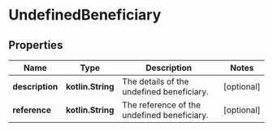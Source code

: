 
# UndefinedBeneficiary

## Properties
Name | Type | Description | Notes
------------ | ------------- | ------------- | -------------
**description** | **kotlin.String** | The details of the undefined beneficiary. |  [optional]
**reference** | **kotlin.String** | The reference of the undefined beneficiary. |  [optional]



